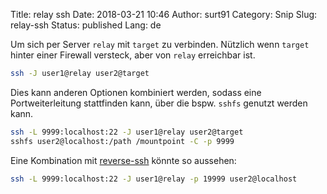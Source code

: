 Title: relay ssh
Date: 2018-03-21 10:46
Author: surt91
Category: Snip
Slug: relay-ssh
Status: published
Lang: de

Um sich per Server `relay` mit `target` zu verbinden. Nützlich wenn `target`
hinter einer Firewall versteck, aber von `relay` erreichbar ist.

```bash
ssh -J user1@relay user2@target
```

Dies kann anderen Optionen kombiniert werden, sodass eine Portweiterleitung
stattfinden kann, über die bspw. `sshfs` genutzt werden kann.

```bash
ssh -L 9999:localhost:22 -J user1@relay user2@target
sshfs user2@localhost:/path /mountpoint -C -p 9999
```

Eine Kombination mit [reverse-ssh]({filename}/oneliner/reverse-ssh.md)
könnte so aussehen:

```bash
ssh -L 9999:localhost:22 -J user1@relay -p 19999 user2@localhost
```
